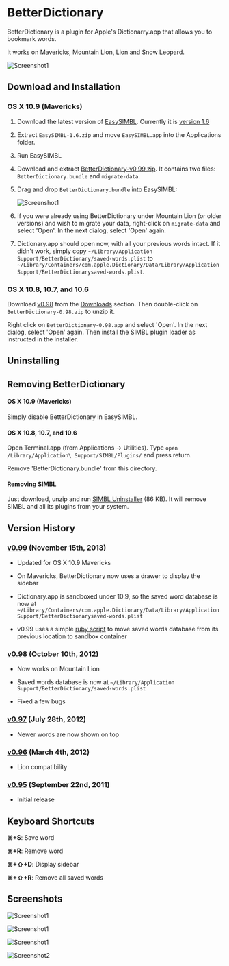 BetterDictionary
================
BetterDictionary is a plugin for Apple's Dictionarry.app that allows you to bookmark words.

It works on Mavericks, Mountain Lion, Lion and Snow Leopard. 

![Screenshot1](https://github.com/pooriaazimi/BetterDictionary/raw/master/Images/BetterDictionary-Mavericks.png)



Download and Installation
-------------------------

### OS X 10.9 (Mavericks)


1. Download the latest version of [EasySIMBL](https://github.com/norio-nomura/EasySIMBL). Currently it is [version 1.6](http://github.com/norio-nomura/EasySIMBL/releases/download/EasySIMBL-1.6/EasySIMBL-1.6.zip)

2. Extract `EasySIMBL-1.6.zip` and move `EasySIMBL.app` into the Applications folder.

3. Run EasySIMBL

4. Download and extract [BetterDictionary-v0.99.zip](https://github.com/pooriaazimi/BetterDictionary/releases/download/v0.99/BetterDictionary-v0.99.zip). It contains two files: `BetterDictionary.bundle` and `migrate-data`. 

5. Drag and drop `BetterDictionary.bundle` into EasySIMBL:

	![Screenshot1](https://github.com/pooriaazimi/BetterDictionary/raw/master/Images/EasySIMBL.png)

6. If you were already using BetterDictionary under Mountain Lion (or older versions) and wish to migrate your data, right-click on `migrate-data` and select 'Open'. In the next dialog, select 'Open' again. 

7. Dictionary.app should open now, with all your previous words intact. If it didn't work, simply copy `~/Library/Application Support/BetterDictionary/saved-words.plist` to `~/Library/Containers/com.apple.Dictionary/Data/Library/Application Support/BetterDictionarysaved-words.plist`.


### OS X 10.8, 10.7, and 10.6

Download [v0.98](https://github.com/downloads/pooriaazimi/BetterDictionary/BetterDictionary-0.98.zip) from the [Downloads](https://github.com/pooriaazimi/BetterDictionary/downloads) section. Then double-click on `BetterDictionary-0.98.zip` to unzip it. 

Right click on `BetterDictionary-0.98.app` and select 'Open'. In the next dialog, select 'Open' again. Then install the SIMBL plugin loader as instructed in the installer.



Uninstalling
------------

## Removing BetterDictionary

#### OS X 10.9 (Mavericks)

Simply disable BetterDictionary in EasySIMBL.

#### OS X 10.8, 10.7, and 10.6

Open Terminal.app (from Applications -> Utilities). Type `open /Library/Application\ Support/SIMBL/Plugins/` and press return.

Remove 'BetterDictionary.bundle' from this directory.

#### Removing SIMBL

Just download, unzip and run [SIMBL Uninstaller](https://raw.github.com/pooriaazimi/BetterDictionary/master/Installers/SIMBL%20Uninstaller.zip) (86 KB). It will remove SIMBL and all its plugins from your system.


Version History
---------------

### [v0.99](https://github.com/pooriaazimi/BetterDictionary/releases/tag/v0.99) (November 15th, 2013)

- Updated for OS X 10.9 Mavericks

- On Mavericks, BetterDictionary now uses a drawer to display the sidebar

- Dictionary.app is sandboxed under 10.9, so the saved word database is now at `~/Library/Containers/com.apple.Dictionary/Data/Library/Application Support/BetterDictionarysaved-words.plist`

- v0.99 uses a simple [ruby script](https://github.com/pooriaazimi/BetterDictionary/blob/e94e6a0faa0ca228255db88bd55ab69ab8dbccad/Installers/BetterDictionary-0.99/migrate-data) to move saved words database from its previous location to sandbox container



### [v0.98](https://github.com/pooriaazimi/BetterDictionary/releases/tag/v0.98) (October 10th, 2012)

- Now works on Mountain Lion

- Saved words database is now at `~/Library/Application Support/BetterDictionary/saved-words.plist`

- Fixed a few bugs


### [v0.97](https://github.com/pooriaazimi/BetterDictionary/releases/tag/v0.97) (July 28th, 2012)

- Newer words are now shown on top

### [v0.96](https://github.com/pooriaazimi/BetterDictionary/releases/tag/v0.96) (March 4th, 2012)

- Lion compatibility

### [v0.95](https://github.com/pooriaazimi/BetterDictionary/releases/tag/v0.95) (September 22nd, 2011)

- Initial release


Keyboard Shortcuts
------------------
**⌘+S**: Save word

**⌘+R**: Remove word

**⌘+⇧+D**: Display sidebar

**⌘+⇧+R**: Remove all saved words


Screenshots
-----------
![Screenshot1](https://github.com/pooriaazimi/BetterDictionary/raw/master/Images/BetterDictionary-Mavericks.png)

![Screenshot1](https://github.com/pooriaazimi/BetterDictionary/raw/master/Images/BetterDictionary-MountainLion.png)

![Screenshot1](https://github.com/pooriaazimi/BetterDictionary/raw/master/Images/BetterDictionary-Lion.png)

![Screenshot2](https://github.com/pooriaazimi/BetterDictionary/raw/master/Images/BetterDictionary-SnowLeopard.png)
